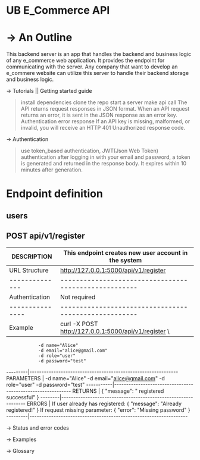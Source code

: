 UB E_Commerce API
=================
-> An Outline
  ===========
  This backend server is an app that handles the backend and business logic of any e_commerce web application. It provides the endpoint for communicating with the server. Any company that want to develop an e_commere website can utilize this server to handle their backend storage and business logic.

-> Tutorials || Getting started guide
  > install dependencies
  > clone the repo
  > start a server
  > make api call
  > The API returns request responses in JSON format. When an API request returns an error, it is sent in the JSON response as an error key.
  > Authentication error response
      If an API key is missing, malformed, or invalid, you will receive an HTTP 401 Unauthorized response code.


-> Authentication
  > use token_based authentication, JWT(Json Web Token) authentication
  > after logging in with your email and password, a token is generated and returned in the response body. It expires within 10 minutes after generation.

  Endpoint definition
  ===================
  users
  -----
  POST api/v1/register
  --------------------
  DESCRIPTION | This endpoint creates new user account in the system
  -------------|-----------------------------------------------------
  URL Structure| http://127.0.0.1:5000/api/v1/register
  --------------|-----------------------------------------------------
  Authentication | Not required
  ---------------|-----------------------------------------------------
  Example | curl -X POST http://127.0.0.1:5000/api/v1/register \
                -d name="Alice"
                -d email="alice@gmail.com"
                -d role="user" 
                -d password="test"
  ---------|--------------------------------------------------------------
  PARAMETERS | -d name="Alice"
               -d email="alice@gmail.com"
               -d role="user" 
               -d password="test"
  -----------|------------------------------------------------------------
  RETURNS | {
                "message": "<email> registered successful"
            }
  --------|---------------------------------------------------------------
  ERRORS  | If user already has registered:
            {
                "message": "Already registered!"
            }
            If request missing parameter:
            {
                "error": "Missing password"
            }
  ---------|------------------------------------------------------------------

-> Status and error codes

-> Examples

-> Glossary